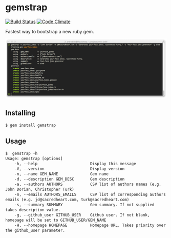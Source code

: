 # gemstrap

[![Build Status](https://travis-ci.org/dieb/gemstrap.svg?branch=master)](https://travis-ci.org/dieb/gemstrap)
[![Code Climate](https://img.shields.io/codeclimate/github/dieb/gemstrap.svg)][codeclimate]

[travis]: http://travis-ci.org/dieb/travis
[codeclimate]: https://codeclimate.com/github/dieb/gemstrap

Fastest way to bootstrap a new ruby gem.

![Generation screenshot](https://raw.githubusercontent.com/dieb/gemstrap/master/screenshot.png "Generation screenshot")

## Installing

    $ gem install gemstrap

## Usage

    $  gemstrap -h
    Usage: gemstrap [options]
        -h, --help                       Display this message
        -V, --version                    Display version
        -n, --name GEM_NAME              Gem name
        -d, --description GEM_DESC       Gem description
        -a, --authors AUTHORS            CSV list of authors names (e.g. John Dorian, Christopher Turk)
        -m, --emails AUTHORS_EMAILS      CSV list of corresponding authors emails (e.g. jd@sacredheart.com, turk@sacredheart.com)
        -s, --summary SUMMARY            Gem summary. If not supplied takes description value.
        -g, --github_user GITHUB_USER    Github user. If not blank, homepage will be set to GITHUB_USER/GEM_NAME
        -H, --homepage HOMEPAGE          Homepage URL. Takes priority over the github_user parameter.